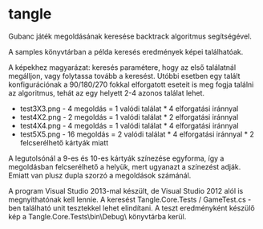 # tangle

Gubanc játék megoldásának keresése backtrack algoritmus segítségével. 

A samples könyvtárban a példa keresés eredmények képei találhatóak. 

A képekhez magyarázat: keresés paramétere, hogy az első találatnál megálljon, vagy folytassa tovább a keresést. Utóbbi esetben egy talált konfigurációnak a 90/180/270 fokkal elforgatott eseteit is meg fogja találni az algoritmus, tehát az egy helyett 2-4 azonos találat lehet.
- test3X3.png  - 4 megoldás = 1 valódi találat * 4 elforgatási iránnyal
- test4X2.png  - 2 megoldás = 1 valódi találat * 2 elforgatási iránnyal
- test4X4.png  - 4 megoldás = 1 valódi találat * 4 elforgatási iránnyal
- test5X5.png  - 16 megoldás = 2 valódi találat * 4 elforgatási iránnyal * 2 felcserélhető kártyák miatt

A legutolsónál a 9-es és 10-es kártyák színezése egyforma, így a megoldásban felcserélhető a helyük, mert ugyanazt a színezést adják. Emiatt van plusz dupla szorzó a megoldások számánál.

A program Visual Studio 2013-mal készült, de Visual Studio 2012 alól is megnyithatónak kell lennie.
A keresést Tangle.Core.Tests / GameTest.cs -ben található unit tesztekkel lehet elindítani. A teszt eredményként készülő kép a Tangle.Core.Tests\bin\Debug\ könyvtárba kerül.
